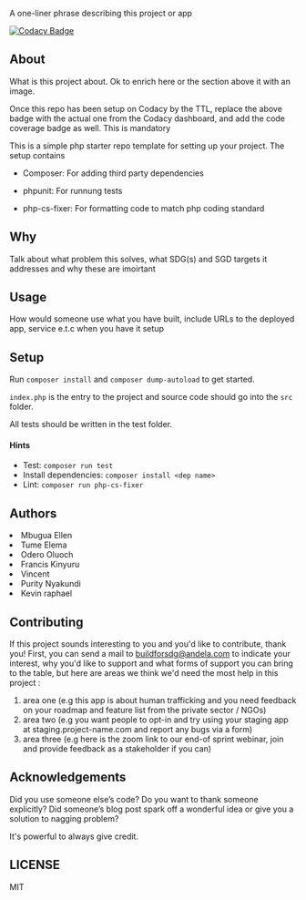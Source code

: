 A one-liner phrase describing this project or app

[![Codacy Badge](https://img.shields.io/badge/Code%20Quality-D-red)](https://img.shields.io/badge/Code%20Quality-D-red)

## About

What is this project about. Ok to enrich here or the section above it with an image. 

Once this repo has been setup on Codacy by the TTL, replace the above badge with the actual one from the Codacy dashboard, and add the code coverage badge as well. This is mandatory

This is a simple php starter repo template for setting up your project. The setup contains

- Composer: For adding third party dependencies

- phpunit: For runnung tests

- php-cs-fixer: For formatting code to match php coding standard

## Why

Talk about what problem this solves, what SDG(s) and SGD targets it addresses and why these are imoirtant

## Usage
 How would someone use what you have built, include URLs to the deployed app, service e.t.c when you have it setup


## Setup

Run `composer install` and `composer dump-autoload` to get started.

`index.php` is the entry to the project and source code should go into the `src` folder.

All tests should be written in the test folder.

#### Hints

- Test: `composer run test`
- Install dependencies: `composer install <dep name>`
- Lint: `composer run php-cs-fixer`

## Authors
<li>Mbugua Ellen</li><a href="mbuguaellen"></a>
<li>Tume Elema</li><a href="Tume09"></a>
<li>Odero Oluoch</li><a href="0deroOluoch"></a>
<li>Francis Kinyuru</li><a href="franciskinyuru"></a>
<li>Vincent</li><a href="vgichira"></a>
<li>Purity Nyakundi</li><a href="PurityNyakundi"></a>
<li>Kevin raphael</li><a href="Kay-raph"></a>

## Contributing
If this project sounds interesting to you and you'd like to contribute, thank you!
First, you can send a mail to buildforsdg@andela.com to indicate your interest, why you'd like to support and what forms of support you can bring to the table, but here are areas we think we'd need the most help in this project :
1.  area one (e.g this app is about human trafficking and you need feedback on your roadmap and feature list from the private sector / NGOs)
2.  area two (e.g you want people to opt-in and try using your staging app at staging.project-name.com and report any bugs via a form)
3.  area three (e.g here is the zoom link to our end-of sprint webinar, join and provide feedback as a stakeholder if you can)

## Acknowledgements

Did you use someone else’s code?
Do you want to thank someone explicitly?
Did someone’s blog post spark off a wonderful idea or give you a solution to nagging problem?

It's powerful to always give credit.

## LICENSE
MIT
